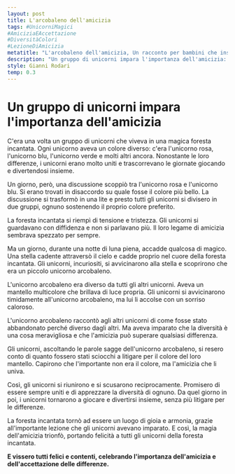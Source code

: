 ```yaml
---
layout: post
title: L'arcobaleno dell'amicizia
tags: #UnicorniMagici
#AmiciziaEAccettazione
#DiversitàColori
#LezioneDiAmicizia
metatitle: "L'arcobaleno dell'amicizia, Un racconto per bambini che insegna importanti valori di crescita"
description: "Un gruppo di unicorni impara l'importanza dell'amicizia: una storia magica sulla diversità e l'accettazione delle differenze. Scopri come gli unicorni hanno superato le loro divergenze per ritrovare l'armonia nella foresta incantata. Una lezione preziosa sull'importanza dell'amicizia e dell'accettazione delle differenze."
style: Gianni Rodari
temp: 0.3
---
```

# Un gruppo di unicorni impara l'importanza dell'amicizia

C'era una volta un gruppo di unicorni che viveva in una magica foresta incantata. Ogni unicorno aveva un colore diverso: c'era l'unicorno rosa, l'unicorno blu, l'unicorno verde e molti altri ancora. Nonostante le loro differenze, i unicorni erano molto uniti e trascorrevano le giornate giocando e divertendosi insieme.

Un giorno, però, una discussione scoppiò tra l'unicorno rosa e l'unicorno blu. Si erano trovati in disaccordo su quale fosse il colore più bello. La discussione si trasformò in una lite e presto tutti gli unicorni si divisero in due gruppi, ognuno sostenendo il proprio colore preferito.

La foresta incantata si riempì di tensione e tristezza. Gli unicorni si guardavano con diffidenza e non si parlavano più. Il loro legame di amicizia sembrava spezzato per sempre.

Ma un giorno, durante una notte di luna piena, accadde qualcosa di magico. Una stella cadente attraversò il cielo e cadde proprio nel cuore della foresta incantata. Gli unicorni, incuriositi, si avvicinarono alla stella e scoprirono che era un piccolo unicorno arcobaleno.

L'unicorno arcobaleno era diverso da tutti gli altri unicorni. Aveva un mantello multicolore che brillava di luce propria. Gli unicorni si avvicinarono timidamente all'unicorno arcobaleno, ma lui li accolse con un sorriso caloroso.

L'unicorno arcobaleno raccontò agli altri unicorni di come fosse stato abbandonato perché diverso dagli altri. Ma aveva imparato che la diversità è una cosa meravigliosa e che l'amicizia può superare qualsiasi differenza.

Gli unicorni, ascoltando le parole sagge dell'unicorno arcobaleno, si resero conto di quanto fossero stati sciocchi a litigare per il colore del loro mantello. Capirono che l'importante non era il colore, ma l'amicizia che li univa.

Così, gli unicorni si riunirono e si scusarono reciprocamente. Promisero di essere sempre uniti e di apprezzare la diversità di ognuno. Da quel giorno in poi, i unicorni tornarono a giocare e divertirsi insieme, senza più litigare per le differenze.

La foresta incantata tornò ad essere un luogo di gioia e armonia, grazie all'importante lezione che gli unicorni avevano imparato. E così, la magia dell'amicizia trionfò, portando felicità a tutti gli unicorni della foresta incantata.

**E vissero tutti felici e contenti, celebrando l'importanza dell'amicizia e dell'accettazione delle differenze.**

        